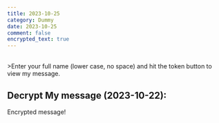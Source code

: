 ```yaml
---
title: 2023-10-25
category: Dummy
date: 2023-10-25
comment: false
encrypted_text: true
---
```


<br>
>Enter your full name (lower case, no space) and hit the token button to view my message. 


## Decrypt My message (2023-10-22):
  <p class="encrypted" id="KsYCCLZQOSyP6ljmMKZhVQAwIFfmmICSiPGTl3ZKPfk4VlM+pvOQNkAFCzT4mLEnd/uC1uiGkVD/Yvbs7u18Q50XfOi++ZN1e+OvKqNxhO0mc7W74uAPhibnEEaGp4W+IulaaeXoJ1NYpJIzMX3fhFP/OyZ3jFm0GCnlXU">Encrypted message!</p>





